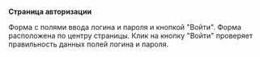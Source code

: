 **Страница авторизации**

Форма с полями ввода логина и пароля и кнопкой "Войти". 
Форма расположена по центру страницы.
Клик на кнопку "Войти" проверяет правильность данных полей логина и пароля. 
